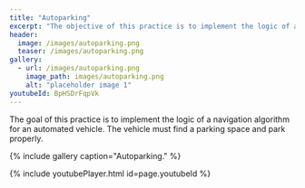 ```yaml
---
title: "Autoparking"
excerpt: "The objective of this practice is to implement the logic of a navigation algorithm for an automated vehicle."
header:
  image: /images/autoparking.png
  teaser: /images/autoparking.png
gallery:
  - url: /images/autoparking.png
    image_path: images/autoparking.png
    alt: "placeholder image 1"
youtubeId: BpHSDrFqpVk
---
```


The goal of this practice is to implement the logic of a navigation algorithm for an automated vehicle. The vehicle must find a parking space and park properly.

{% include gallery caption="Autoparking." %}

{% include youtubePlayer.html id=page.youtubeId %}

